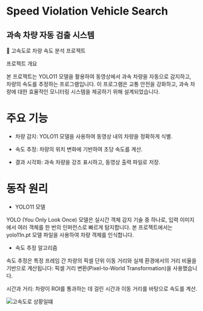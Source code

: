 # Speed Violation Vehicle Search
<h2>과속 차량 자동 검출 시스템</h2>

🚗 고속도로 차량 속도 분석 프로젝트

프로젝트 개요

본 프로젝트는 YOLO11 모델을 활용하여 동영상에서 과속 차량을 자동으로 감지하고, 차량의 속도를 추정하는 프로그램입니다. 이 프로그램은 교통 안전을 강화하고, 과속 차량에 대한 효율적인 모니터링 시스템을 제공하기 위해 설계되었습니다.

# 주요 기능

* 차량 감지: YOLO11 모델을 사용하여 동영상 내의 차량을 정확하게 식별.

* 속도 추정: 차량의 위치 변화에 기반하여 초당 속도를 계산.

* 결과 시각화: 과속 차량을 강조 표시하고, 동영상 출력 파일로 저장.

# 동작 원리

* YOLO11 모델

YOLO (You Only Look Once) 모델은 실시간 객체 감지 기술 중 하나로, 입력 이미지에서 여러 객체를 한 번의 인퍼런스로 빠르게 탐지합니다. 본 프로젝트에서는 yolo11n.pt 모델 파일을 사용하여 차량 객체를 인식합니다.

* 속도 추정 알고리즘

속도 추정은 특정 프레임 간 차량의 픽셀 단위 이동 거리와 실제 환경에서의 거리 비율을 기반으로 계산됩니다:
픽셀 거리 변환(Pixel-to-World Transformation)을 사용했습니다.

시간과 거리: 차량이 ROI를 통과하는 데 걸린 시간과 이동 거리를 바탕으로 속도를 계산.

![고속도로 상황일떄](https://github.com/user-attachments/assets/89dd9cd0-7cbb-4340-bf07-b1a007505f33)
